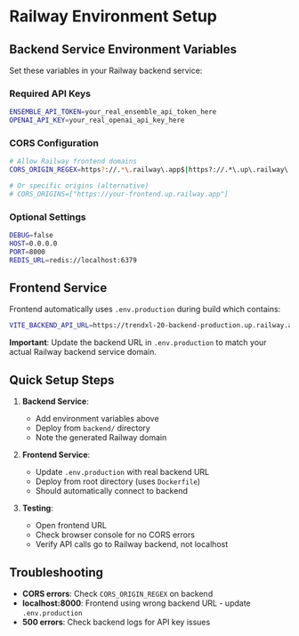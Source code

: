 # Railway Environment Setup

## Backend Service Environment Variables

Set these variables in your Railway backend service:

### Required API Keys

```bash
ENSEMBLE_API_TOKEN=your_real_ensemble_api_token_here
OPENAI_API_KEY=your_real_openai_api_key_here
```

### CORS Configuration

```bash
# Allow Railway frontend domains
CORS_ORIGIN_REGEX=https?://.*\.railway\.app$|https?://.*\.up\.railway\.app$

# Or specific origins (alternative)
# CORS_ORIGINS=["https://your-frontend.up.railway.app"]
```

### Optional Settings

```bash
DEBUG=false
HOST=0.0.0.0
PORT=8000
REDIS_URL=redis://localhost:6379
```

## Frontend Service

Frontend automatically uses `.env.production` during build which contains:

```bash
VITE_BACKEND_API_URL=https://trendxl-20-backend-production.up.railway.app
```

**Important**: Update the backend URL in `.env.production` to match your actual Railway backend service domain.

## Quick Setup Steps

1. **Backend Service**:

   - Add environment variables above
   - Deploy from `backend/` directory
   - Note the generated Railway domain

2. **Frontend Service**:

   - Update `.env.production` with real backend URL
   - Deploy from root directory (uses `Dockerfile`)
   - Should automatically connect to backend

3. **Testing**:
   - Open frontend URL
   - Check browser console for no CORS errors
   - Verify API calls go to Railway backend, not localhost

## Troubleshooting

- **CORS errors**: Check `CORS_ORIGIN_REGEX` on backend
- **localhost:8000**: Frontend using wrong backend URL - update `.env.production`
- **500 errors**: Check backend logs for API key issues
